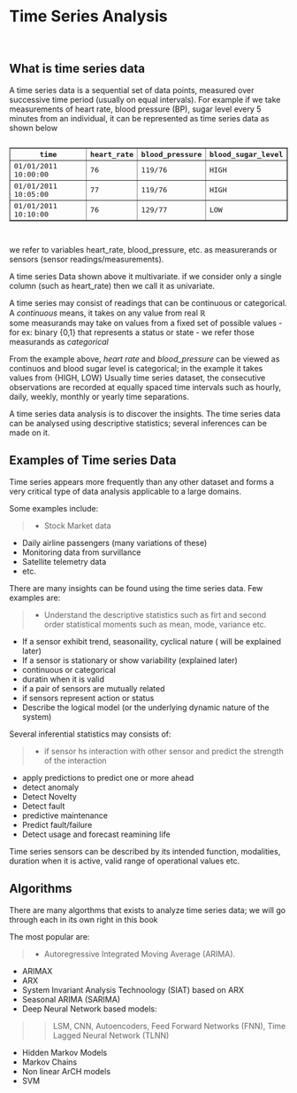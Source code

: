 # Time Series Analysis
<br/>

## What is time series data
A time series data is a sequential set of data points, measured over successive time period (usually on equal intervals).  For example if we take measurements of heart rate, blood pressure (BP), sugar level every 5 minutes from an individual, it can be represented as time series data as shown below 
<pre>
<table border=1>
<tr><th>time</th><th> heart_rate </th><th>blood_pressure</th><th>blood_sugar_level</th></tr>
 <tr><td> 01/01/2011 10:00:00  </td><td> 76 </td><td> 119/76 </td><td> HIGH </td></tr>
 <tr><td> 01/01/2011 10:05:00 </td><td> 77 </td><td> 119/76 </td><td> HIGH</td></tr>
 <tr><td> 01/01/2011 10:10:00 </td><td> 76 </td><td> 129/77 </td><td> LOW </td></tr>
</table>
</pre> 

we refer to variables heart_rate, blood_pressure, etc. as measurerands or sensors (sensor readings/measurements). 

A time series Data shown above it multivariate. if we consider only a single column (such as heart_rate) then we call it as univariate. 

A time series may consist of readings that can be continuous or categorical. A *continuous* means, it takes on any value from real $\mathbb{R}$  
some measurands may take on values from a fixed set of possible values - for ex: binary {0,1} that represents a status or state - we refer those measurands as *categorical*  

From the example above, *heart rate* and *blood_pressure* can be viewed as continuos and blood sugar level is categorical; in the example it takes values from {HIGH, LOW}
Usually time series dataset, the consecutive observations are recorded at equally spaced time intervals such as hourly, daily, weekly, monthly or yearly time
separations. 


A time series data analysis is to discover the insights. The time series data can be analysed using descriptive statistics; several inferences can be made on it. 

## Examples of Time series Data

Time series appears more frequently than any other dataset and forms a very critical type of data analysis applicable to a large domains.

Some examples include:

>* Stock Market data 
* Daily airline passengers (many variations of these)
* Monitoring data from survillance 
* Satellite telemetry data
* etc.


There are many insights can be found using the time series data. Few examples are:

>* Understand the descriptive statistics such as firt and second order statistical moments such as mean, mode, variance etc.
* If a sensor exhibit trend, seasonaility, cyclical nature ( will be explained later)
* If a sensor is stationary or show variability (explained later)
* continuous or categorical
* duratin when it is valid 
* if a pair of sensors are mutually related
* if sensors represent action or status
* Describe the logical model (or the underlying dynamic nature of the system)

Several inferential statistics may consists of:

>* if sensor hs interaction with other sensor and predict the strength of the interaction
* apply predictions to predict one or more ahead 
* detect anomaly
* Detect Novelty
* Detect fault
* predictive maintenance 
* Predict fault/failure 
* Detect usage and forecast reamining life


Time series sensors can be described by its intended function, modalities, duration when it is active, valid range of operational values etc.



## Algorithms

There are many algorthms that exists to analyze time series data; we will go through each in its own right in this book

The most popular are:

>* Autoregressive Integrated Moving Average (ARIMA). 
* ARIMAX 
* ARX 
* System Invariant Analysis Technoology (SIAT) based on ARX
* Seasonal ARIMA (SARIMA) 
* Deep Neural Network based models:
>> LSM, CNN, Autoencoders, Feed Forward Networks (FNN), Time Lagged Neural Network (TLNN)
* Hidden Markov Models
* Markov Chains
* Non linear ArCH models
* SVM 


